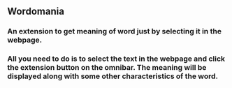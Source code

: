## Wordomania

### An extension to get meaning of word just by selecting it in the webpage.

### All you need to do is to select the text in the webpage and click the extension button on the omnibar. The meaning will be displayed along with some other characteristics of the word.



